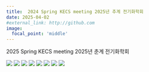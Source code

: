 ```yaml
---
title:  2024 Spring KECS meeting 2025년 추계 전기화학회
date: 2025-04-02
#external_link: http://github.com
image: 
  focal_point: 'middle'
---
```

2025 Spring KECS meeting 2025년 춘계 전기화학회

![](1.jpg)
![](2.jpg)
![](3.jpg)
![](4.jpg)
![](5.jpg)
![](6.jpg)
![](7.jpg)
![](8.jpg)

<!--more-->
